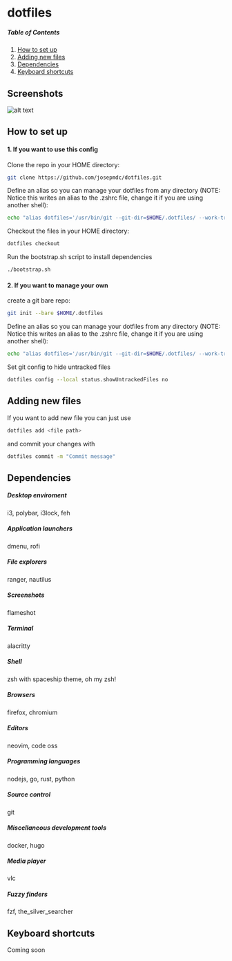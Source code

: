# dotfiles

##### Table of Contents  
1. [How to set up](#setup)  
2. [Adding new files](#adding_files)  
3. [Dependencies](#dependencies)
4. [Keyboard shortcuts](#shortcuts)

## Screenshots

![alt text](https://github.com/josepmdc/dotfiles/blob/master/screenshots/desktop.png?raw=true)

<a name="setup"/>

## How to set up

#### 1. If you want to use this config
Clone the repo in your HOME directory:
```bash
git clone https://github.com/josepmdc/dotfiles.git
```

Define an alias so you can manage your dotfiles from any directory (NOTE: Notice this writes an alias to the .zshrc file, change it if you are using another shell):
```bash
echo "alias dotfiles='/usr/bin/git --git-dir=$HOME/.dotfiles/ --work-tree=$HOME'" >> $HOME/.zshrc
```

Checkout the files in your HOME directory:
```bash
dotfiles checkout
```
Run the bootstrap.sh script to install dependencies
```bash
./bootstrap.sh
```

#### 2. If you want to manage your own

create a git bare repo:
```bash
git init --bare $HOME/.dotfiles
```

Define an alias so you can manage your dotfiles from any directory (NOTE: Notice this writes an alias to the .zshrc file, change it if you are using another shell):
```bash
echo "alias dotfiles='/usr/bin/git --git-dir=$HOME/.dotfiles/ --work-tree=$HOME'" >> $HOME/.zshrc
```

Set git config to hide untracked files
```bash
dotfiles config --local status.showUntrackedFiles no
```

<a name="adding_files"/>

## Adding new files

If you want to add new file you can just use
```bash
dotfiles add <file path>
```
and commit your changes with 
```bash
dotfiles commit -m "Commit message"
```

<a name="dependencies"/>

## Dependencies

##### Desktop enviroment
i3, polybar, i3lock, feh

##### Application launchers
dmenu, rofi

##### File explorers
ranger, nautilus

##### Screenshots
flameshot

##### Terminal
alacritty 

##### Shell
zsh with spaceship theme, oh my zsh!

##### Browsers
firefox, chromium 

##### Editors
neovim, code oss

##### Programming languages
nodejs, go, rust, python

##### Source control
git

##### Miscellaneous development tools
docker, hugo

##### Media player
vlc

##### Fuzzy finders
fzf, the_silver_searcher

<a name="shortcuts"/>

## Keyboard shortcuts

Coming soon
